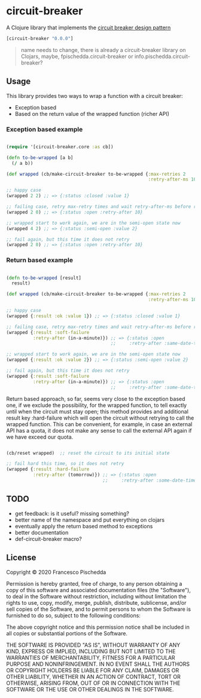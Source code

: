 # circuit-breaker

A Clojure library that implements the [circuit breaker design pattern](http://en.wikipedia.org/wiki/Circuit_breaker_design_pattern)

```clj
[circuit-breaker "0.0.0"]

```

> name needs to change, there is already a circuit-breaker library on Clojars,
> maybe, fpischedda.circuit-breaker or info.pischedda.circuit-breaker?

## Usage

This library provides two ways to wrap a function with a circuit breaker:
- Exception based
- Based on the return value of the wrapped function (richer API)

### Exception based example

``` clj

(require '[circuit-breaker.core :as cb])

(defn to-be-wrapped [a b]
  (/ a b))

(def wrapped (cb/make-circuit-breaker to-be-wrapped {:max-retries 2
                                                     :retry-after-ms 10}))

;; happy case
(wrapped 2 2) ;; => {:status :closed :value 1}

;; failing case, retry max-retry times and wait retry-after-ms before retrying
(wrapped 2 0) ;; => {:status :open :retry-after 10}

;; wrapped start to work again, we are in the semi-open state now
(wrapped 4 2) ;; => {:status :semi-open :value 2}

;; fail again, but this time it does not retry
(wrapped 2 0) ;; => {:status :open :retry-after 10}

```

### Return based example

``` clj

(defn to-be-wrapped [result]
  result)

(def wrapped (cb/make-circuit-breaker to-be-wrapped {:max-retries 2
                                                     :retry-after-ms 10}))

;; happy case
(wrapped {:result :ok :value 1}) ;; => {:status :closed :value 1}

;; failing case, retry max-retry times and wait retry-after-ms before retrying
(wrapped {:result :soft-failure
          :retry-after (in-a-minute)}) ;; => {:status :open
                                       ;;     :retry-after :same-date-time}

;; wrapped start to work again, we are in the semi-open state now
(wrapped {:result :ok :value 2}) ;; => {:status :semi-open :value 2}

;; fail again, but this time it does not retry
(wrapped {:result :soft-failure
          :retry-after (in-a-minute)}) ;; => {:status :open
		                               ;;     :retry-after :some-date-time}

```

Return based approach, so far, seems very close to the exception based one,
if we exclude the possibility, for the wrapped function, to tell exactly until
when the circuit must stay open; this method provides and additional result
key :hard-failure which will open the circuit without retrying to call the
wrapped function.
This can be convenient, for example, in case an external API has a quota,
it does not make any sense to call the external API again if we have exceed
our quota.

``` clj

(cb/reset wrapped)  ;; reset the circuit to its initial state

;; fail hard this time, so it does not retry
(wrapped {:result :hard-failure
          :retry-after (tomorrow)}) ;; => {:status :open
		                            ;;     :retry-after :some-date-time}

```

## TODO

- get feedback: is it useful? missing something?
- better name of the namespace and put everything on clojars
- eventually apply the return based method to exceptions
- better documentation
- def-circuit-breaker macro?

## License

Copyright © 2020 Francesco Pischedda

Permission is hereby granted, free of charge, to any person obtaining a copy of this software and associated documentation files (the "Software"), to deal in the Software without restriction, including without limitation the rights to use, copy, modify, merge, publish, distribute, sublicense, and/or sell copies of the Software, and to permit persons to whom the Software is furnished to do so, subject to the following conditions:

The above copyright notice and this permission notice shall be included in all copies or substantial portions of the Software.

THE SOFTWARE IS PROVIDED "AS IS", WITHOUT WARRANTY OF ANY KIND, EXPRESS OR IMPLIED, INCLUDING BUT NOT LIMITED TO THE WARRANTIES OF MERCHANTABILITY, FITNESS FOR A PARTICULAR PURPOSE AND NONINFRINGEMENT. IN NO EVENT SHALL THE AUTHORS OR COPYRIGHT HOLDERS BE LIABLE FOR ANY CLAIM, DAMAGES OR OTHER LIABILITY, WHETHER IN AN ACTION OF CONTRACT, TORT OR OTHERWISE, ARISING FROM, OUT OF OR IN CONNECTION WITH THE SOFTWARE OR THE USE OR OTHER DEALINGS IN THE SOFTWARE.
